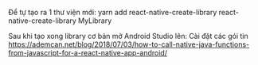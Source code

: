 Để tự tạo ra 1 thư viện mới:
yarn add react-native-create-library
react-native-create-library MyLibrary

Sau khi tạo xong library cơ bản mở Android Studio lên:
Cài đặt các gói tin
https://ademcan.net/blog/2018/07/03/how-to-call-native-java-functions-from-javascript-for-a-react-native-app-android/
